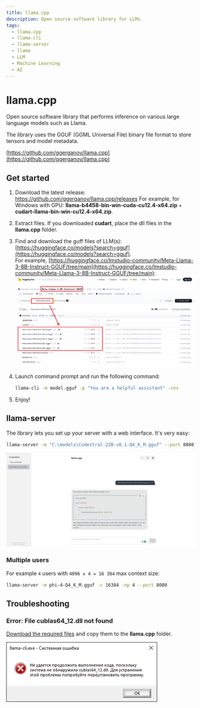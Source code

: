 ```yaml
---
title: llama.cpp
description: Open source software library for LLMs.
tags:
  - llama.cpp
  - llama-cli
  - llama-server
  - llama
  - LLM
  - Machine Learning
  - AI
---
```


# llama.cpp

Open source software library that performs inference on various large language models such as Llama.

The library uses the GGUF (GGML Universal File) binary file format to store tensors and model metadata.

[https://github.com/ggerganov/llama.cpp](https://github.com/ggerganov/llama.cpp)

## Get started

1. Download the latest release: https://github.com/ggerganov/llama.cpp/releases
   For example, for Windows with GPU: **llama-b4458-bin-win-cuda-cu12.4-x64.zip** + **cudart-llama-bin-win-cu12.4-x64.zip**.

2. Extract files. If you downloaded **cudart**, place the dll files in the **llama.cpp** folder.

3. Find and download the guff files of LLM(s): [https://huggingface.co/models?search=gguf](https://huggingface.co/models?search=gguf).  
   For example, [https://huggingface.co/lmstudio-community/Meta-Llama-3-8B-Instruct-GGUF/tree/main](https://huggingface.co/lmstudio-community/Meta-Llama-3-8B-Instruct-GGUF/tree/main):
   ![Download files from Hugging Face](assets/huggingface-download.png)

4. Launch command prompt and run the following command:

   ```bash
   llama-cli -m model.gguf -p "You are a helpful assistant" -cnv
   ```

5. Enjoy!

## llama-server

The library lets you set up your server with a web interface. It's very easy:

```bash
llama-server -m "C:\models\Codestral-22B-v0.1-Q4_K_M.gguf" --port 8080
```

![Hello llama-server!](assets/llama-server.png)

### Multiple users

For example `4` users with `4096 x 4 = 16 384` max context size:

```bash
llama-server -m phi-4-Q4_K_M.gguf -c 16384 -np 4 --port 8080
```

## Troubleshooting

### Error: File cublas64_12.dll not found

[Download the required files](https://github.com/ggerganov/llama.cpp/releases) and copy them to the **llama.cpp** folder.

![Windows: File cublas64_12.dll not found](assets/llama-cpp-cublas64_12_not-found.png)
